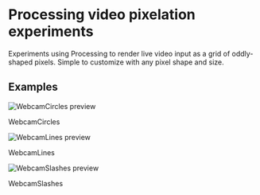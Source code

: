 # Processing video pixelation experiments

Experiments using Processing to render live video input as a grid of oddly-shaped pixels. Simple to customize with any pixel shape and size.

## Examples

![WebcamCircles preview](https://cloud.githubusercontent.com/assets/28513763/26617016/c1ca3948-45a0-11e7-94c1-e266b2db4056.jpg)

WebcamCircles

![WebcamLines preview](https://cloud.githubusercontent.com/assets/28513763/26617053/ef99bbb4-45a0-11e7-98f5-5b10be1f2208.jpg)

WebcamLines

![WebcamSlashes preview](https://cloud.githubusercontent.com/assets/28513763/26617064/fb82e7f2-45a0-11e7-81e1-897ee84fd579.jpg)

WebcamSlashes
